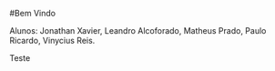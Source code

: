 #Bem Vindo

Alunos: Jonathan Xavier, Leandro Alcoforado, Matheus Prado, Paulo Ricardo, Vinycius Reis.

Teste